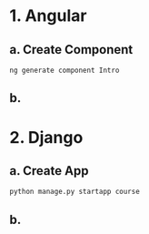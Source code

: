 # 1. Angular
## a. Create Component
```
ng generate component Intro
```

## b.

# 2. Django
## a. Create App
```
python manage.py startapp course
```

## b.
